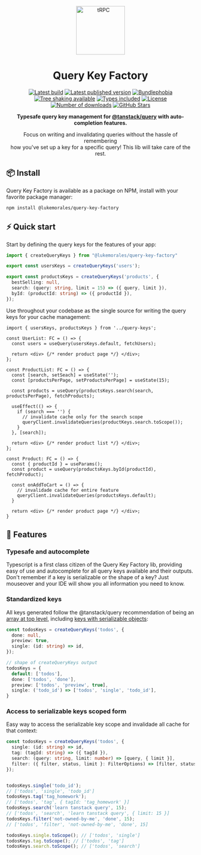 <p align="center">
  <a href="https://github.com/lukemorales/query-key-factory"><img src="https://images.emojiterra.com/mozilla/512px/1f3ed.png" alt="tRPC" height="130"/ target="\_parent"></a>
</p>

<h1 align="center">Query Key Factory</h1>

<p align="center">
  <a href="https://github.com/lukemorales/query-key-factory/actions/workflows/tests.yml"><img src="https://github.com/lukemorales/query-key-factory/actions/workflows/tests.yml/badge.svg?branch=main" alt="Latest build" target="\_parent"></a>
  <a href="https://www.npmjs.com/package/@lukemorales/query-key-factory"><img src="https://badgen.net/npm/v/@lukemorales/query-key-factory" alt="Latest published version" target="\_parent"></a>
  <a href="https://bundlephobia.com/package/@lukemorales/query-key-factory@latest"><img src="https://badgen.net/bundlephobia/minzip/@lukemorales/query-key-factory" alt="Bundlephobia" target="\_parent"></a>
  <a href="https://bundlephobia.com/package/@lukemorales/query-key-factory@latest"><img src="https://badgen.net/bundlephobia/tree-shaking/@lukemorales/query-key-factory" alt="Tree shaking available" target="\_parent"></a>
  <a href="https://github.com/lukemorales/query-key-factory"><img src="https://badgen.net/npm/types/@lukemorales/query-key-factory" alt="Types included" target="\_parent"></a>
  <a href="https://www.npmjs.com/package/@lukemorales/query-key-factory"><img src="https://badgen.net/npm/license/@lukemorales/query-key-factory" alt="License" target="\_parent"></a>
  <a href="https://www.npmjs.com/package/@lukemorales/query-key-factory"><img src="https://badgen.net/npm/dt/@lukemorales/query-key-factory" alt="Number of downloads" target="\_parent"></a>
  <a href="https://github.com/lukemorales/query-key-factory"><img src="https://img.shields.io/github/stars/lukemorales/query-key-factory.svg?style=social&amp;label=Star" alt="GitHub Stars" target="\_parent"></a>
</p>

<p align="center">
  <strong>Typesafe query key management for <a href="https://tanstack.com/query" alt="Tanstack Query" target="\_parent">@tanstack/query</a> with auto-completion features.</strong>
</p>

<p align="center">
  Focus on writing and invalidating queries without the hassle of remembering<br/> how you've set up a key for a specific query! This lib will take care of the rest.
</p>

## 📦 Install
Query Key Factory is available as a package on NPM, install with your favorite package manager:

```dircolors
npm install @lukemorales/query-key-factory
```

## ⚡ Quick start
Start by defining the query keys for the features of your app:
```ts
import { createQueryKeys } from "@lukemorales/query-key-factory"

export const usersKeys = createQueryKeys('users');

export const productsKeys = createQueryKeys('products', {
  bestSelling: null,
  search: (query: string, limit = 15) => ({ query, limit }),
  byId: (productId: string) => ({ productId }),
});
```
Use throughout your codebase as the single source for writing the query keys for your cache management:
```tsx
import { usersKeys, productsKeys } from '../query-keys';

const UserList: FC = () => {
  const users = useQuery(usersKeys.default, fetchUsers);

  return <div> {/* render product page */} </div>;
};

const ProductList: FC = () => {
  const [search, setSeach] = useState('');
  const [productsPerPage, setProductsPerPage] = useState(15);

  const products = useQuery(productsKeys.search(search, productsPerPage), fetchProducts);

  useEffect(() => {
    if (search === '') {
      // invalidate cache only for the search scope
      queryClient.invalidateQueries(productKeys.search.toScope());
    }
  }, [search]);

  return <div> {/* render product list */} </div>;
};

const Product: FC = () => {
  const { productId } = useParams();
  const product = useQuery(productsKeys.byId(productId), fetchProduct);

  const onAddToCart = () => {
    // invalidade cache for entire feature
    queryClient.invalidateQueries(productsKeys.default);
  }

  return <div> {/* render product page */} </div>;
}
```

## 📝 Features
### Typesafe and autocomplete
Typescript is a first class citizen of the Query Key Factory lib, providing easy of use and autocomplete for all query keys available and their outputs. Don't remember if a key is serializable or the shape of a key? Just mouseover and your IDE will show you all information you need to know.

### Standardized keys
All keys generated follow the @tanstack/query recommendation of being an [array at top level](https://tanstack.com/query/v4/docs/guides/query-keys), including [keys with serializable objects](https://tanstack.com/query/v4/docs/guides/query-keys#array-keys-with-variables):

```ts
const todosKeys = createQueryKeys('todos', {
  done: null,
  preview: true,
  single: (id: string) => id,
});

// shape of createQueryKeys output
todosKeys = {
  default: ['todos'],
  done: ['todos', 'done'],
  preview: ['todos', 'preview', true],
  single: ('todo_id') => ['todos', 'single', 'todo_id'],
}
```

### Access to serializable keys scoped form
Easy way to access the serializable key scope and invalidade all cache for that context:
```ts
const todosKeys = createQueryKeys('todos', {
  single: (id: string) => id,
  tag: (tagId: string) => ({ tagId }),
  search: (query: string, limit: number) => [query, { limit }],
  filter: ({ filter, status, limit }: FilterOptions) => [filter, status, limit],
});


todosKeys.single('todo_id');
// ['todos', 'single', 'todo_id']
todosKeys.tag('tag_homework');
// ['todos', 'tag', { tagId: 'tag_homework' }]
todosKeys.search('learn tanstack query', 15);
// ['todos', 'search', 'learn tanstack query', { limit: 15 }]
todosKeys.filter('not-owned-by-me', 'done', 15);
// ['todos', 'filter', 'not-owned-by-me', 'done', 15]

todosKeys.single.toScope(); // ['todos', 'single']
todosKeys.tag.toScope(); // ['todos', 'tag']
todosKeys.search.toScope(); // ['todos', 'search']
```
